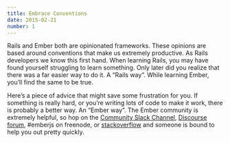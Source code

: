 ```yaml
---
title: Embrace Conventions
date: 2015-02-21
number: 1
---
```


Rails and Ember both are opinionated frameworks. These opinions are based around conventions that make us extremely productive. As Rails developers we know this first hand. When learning Rails, you may have found yourself struggling to learn something. Only later did you realize that there was a far easier way to do it. A “Rails way”. While learning Ember, you’ll find the same to be true.

Here’s a piece of advice that might save some frustration for you. If something is really hard, or you’re writing lots of code to make it work, there is probably a better way. An “Ember way”. The Ember community is extremely helpful, so hop on the [Community Slack Channel](https://ember-community-slackin.herokuapp.com/), [Discourse forum](http://discuss.emberjs.com/), #emberjs on freenode, or [stackoverflow](http://stackoverflow.com/questions/tagged/ember.js) and someone is bound to help you out pretty quickly.
